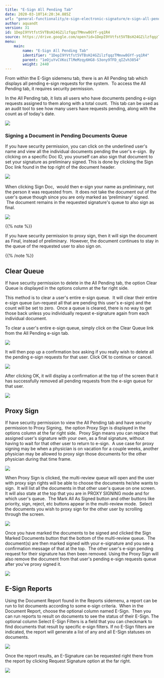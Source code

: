 ```yaml
---
title: "E-Sign All Pending Tab"
date: 2020-03-10T14:20:34.885Z
url: "general-functionality/e-sign-electronic-signature/e-sign-all-pending-tab.html"
author: aquandt
version: 31
id: 1DepI9YVtfst5VTBsH24GZilzfqqzTMmvw8GYf-yq1R4
source: https://drive.google.com/open?id=1DepI9YVtfst5VTBsH24GZilzfqqzTMmvw8GYf-yq1R4
menu:
    main:
        name: "E-Sign All Pending Tab"
        identifier: "1DepI9YVtfst5VTBsH24GZilzfqqzTMmvw8GYf-yq1R4"
        parent: "1eOjuYvCVKoiTlMeMzqy6HG8-S3ony9TFD_qIZvh3854"
        weight: 2440
---
```

From within the E-Sign sidemenu tab, there is an All Pending tab which displays all pending e-sign requests for the system.  To access the All Pending tab, it requires security permission.

In the All Pending tab, it lists all users who have documents pending e-sign requests assigned to them along with a total count.  This tab can be used as an audit tool to see how many users have requests pending, along with the count as of today's date.



![](../../external_files/694d6b4c36cdd2778ffd9d4898e85a5f.png)



### Signing a Document in Pending Documents Queue

If you have security permission, you can click on the underlined user's name and view all the individual documents pending the user's e-sign.  By clicking on a specific Doc ID, you yourself can also sign that document to set your signature as preliminary signed. This is done by clicking the Sign Doc link found in the top right of the document header.



![](../../external_files/f3f9abd1b30881670a5d312d5c7384ac.png) 



When clicking Sign Doc,  would then e-sign your name as preliminary, not the person it was requested from.  It does not take the document out of the user's queue though since you are only marked as ‘preliminary' signed.  The document remains in the requested signature's queue to also sign as final.



![](../../external_files/1b2be2b3cdc011da9c5123aa3e113ff2.png)



{{% note %}}

If you have security permission to proxy sign, then it will sign the document as Final, instead of preliminary.  However, the document continues to stay in the queue of the requested user to also sign on.

{{% /note %}}


## Clear Queue

If have security permission to delete in the All Pending tab, the option Clear Queue is displayed in the options column at the far right side.

This method is to clear a user's entire e-sign queue.  It will clear their entire e-sign queue (un-request all that are pending this user's e-sign) and the count will be set to zero.  Once a queue is cleared, there is no way to get those back unless you individually request e-signature again from each individual document.

To clear a user's entire e-sign queue, simply click on the Clear Queue link from the All Pending e-sign tab.



![](../../external_files/3a3bb19283051b19e11d41cfe6669914.png)



It will then pop up a confirmation box asking if you really wish to delete all the pending e-sign requests for that user. Click OK to continue or cancel.



![](../../external_files/47549e73d97e1d58ae49aa5efcfdd5de.png)



After clicking OK, it will display a confirmation at the top of the screen that it has successfully removed all pending requests from the e-sign queue for that user.



![](../../external_files/e0e2178b127db244fb315d1ca533dac3.png)



## Proxy Sign

If have security permission to view the All Pending tab and have security permission to Proxy Signing,  the option Proxy Sign is displayed in the options column at the far right side.  Proxy Sign means you can replace that assigned user's signature with your own, as a final signature, without having to wait for that other user to return to e-sign.  A use case for proxy signing may be when a physician is on vacation for a couple weeks, another physician may be allowed to proxy sign those documents for the other physician during that time frame.



![](../../external_files/730e11a0261b6b27bac203eb158f2373.png)



When Proxy Sign is clicked, the multi-review queue will open and the user with proxy sign rights will be able to choose the documents he/she wants to sign.  It will list all the documents in that other user's queue on one screen. It will also state at the top that you are in PROXY SIGNING mode and for which user's queue.  The Mark All As Signed button and other buttons like priority, sign, reject, etc buttons appear in the multi-review mode.  Select the documents you wish to proxy sign for the other user by scrolling through the screen.



![](../../external_files/121771f256cb32af6f72a2473a219764.png)



Once you have marked the documents to be signed and clicked the Sign Marked Documents button that the bottom of the multi-review queue.  The document(s) are then marked signed with your e-signature and you see a confirmation message of that at the top.  The other user's e-sign pending request for their signature has then been removed. Using the Proxy Sign will also remove the document from that user's pending e-sign requests queue after you've proxy signed it.



![](../../external_files/d2d78fa07427c814c09de5b5abe31079.png)

## E-Sign Reports

Using the Document Report found in the Reports sidemenu, a report can be run to list documents according to some e-sign criteria.  When in the Document Report, choose the optional column named E-Sign.  Then you can run reports to result on documents to see the status of their E-Sign. The optional column Select E-Sign Filters is a field that you can checkmark to find documents that result by specific e-sign filters. If no E-Sign filters are indicated, the report will generate a list of any and all E-Sign statuses on documents.



![](../../external_files/58ef1c47e3cd7790e6300db0966c4bf6.png)



Once the report results, an E-Signature can be requested right there from the report by clicking Request Signature option at the far right.



![](../../external_files/e1182372337e0d6477193c31722a7097.png)



